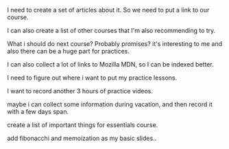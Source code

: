 I need to create a set of articles about it. So we need to put a link to our course.

I can also create a list of other courses that I'm also recommending to try.

What i should do next course? Probably promises? it's interesting to me and also there can be a huge part for practices.


I can also collect a lot of links to Mozilla MDN, so I can be indexed better.

I need to figure out where i want to put my practice lessons.

I want to record another 3 hours of practice videos.


maybe i can collect some information during vacation, and then record it with a few days span.



create a list of important things for essentials course.

add fibonacchi and memoization as my basic slides..
